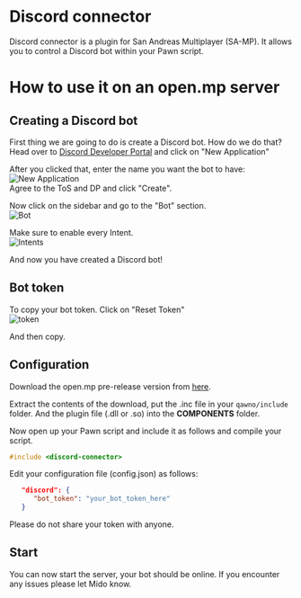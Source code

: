 # Discord connector
Discord connector is a plugin for San Andreas Multiplayer (SA-MP). It allows you to control a Discord bot within your Pawn script.

# How to use it on an open.mp server

## Creating a Discord bot
First thing we are going to do is create a Discord bot. How do we do that? Head over to [Discord Developer Portal](https://discord.com/developers/applications) and click on "New Application"

After you clicked that, enter the name you want the bot to have:</br>
![New Application](https://i.imgur.com/5YTtI9x.png)</br>
Agree to the ToS and DP and click "Create".

Now click on the sidebar and go to the "Bot" section.</br>
![Bot](https://i.imgur.com/RYUc68w.png)

Make sure to enable every Intent.</br>
![Intents](https://i.imgur.com/vfrqOzo.png)

And now you have created a Discord bot! 

## Bot token
To copy your bot token. Click on "Reset Token"</br>
![token](https://i.imgur.com/B9fxBtN.png)

And then copy.

## Configuration
Download the open.mp pre-release version from [here](https://github.com/maddinat0r/samp-discord-connector/releases/tag/v0.3.6-pre).

Extract the contents of the download, put the .inc file in your `qawno/include` folder. And the plugin file (.dll or .so) into the **COMPONENTS** folder. 

Now open up your Pawn script and include it as follows and compile your script.
```c
#include <discord-connector>
```

Edit your configuration file (config.json) as follows:
```json
   "discord": {
      "bot_token": "your_bot_token_here"
   }
```

Please do not share your token with anyone.

## Start
You can now start the server, your bot should be online. If you encounter any issues please let Mido know.